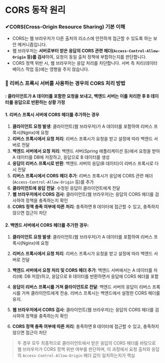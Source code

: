 # CORS 동작 원리

### ✔CORS(Cross-Origin Resource Sharing) 기본 이해

- CORS는 웹 브라우저가 다른 출처의 리소스에 안전하게 접근할 수 있도록 하는 보안 메커니즘입니다.
- 웹 브라우저는 **서버로부터 받은 응답의 CORS 관련 헤더(`Access-Control-Allow-Origin` 등)를 검사**하여, 요청이 동일 출처 정책에 부합하는지를 판단합니다.
- CORS 정책 위반 시, 웹 브라우저는 응답 처리를 차단합니다. 서버 측 처리(데이터베이스 작업 등)에는 영향을 주지 않습니다.

### 📃 리버스 프록시 서버를 사용하는 경우의 CORS 처리 방법

#### **: 클라이언트가 A 데이터를 포함한 요청을 보내고, 백엔드 서버는 이를 처리한 후 B 데이터를 응답으로 반환하는 상황 가정**

#### 1. 리버스 프록시 서버에 CORS 헤더를 추가하는 경우

1. **클라이언트 요청 발생**: 클라이언트(웹 브라우저)가 A 데이터를 포함하여 리버스 프록시(Nginx)에 요청
2. **리버스 프록시에서 요청 처리**: 리버스 프록시가 요청을 받고 설정에 따라 백엔드 서버로 전달
3. **백엔드 서버에서 요청 처리**: 백엔드 서버(Spring 애플리케이션 등)에서 요청을 받아 A 데이터를 DB에 저장하고, 응답으로 B 데이터를 생성
4. **응답이 리버스 프록시로 반환**: 백엔드 서버의 응답(B 데이터)이 리버스 프록시로 다시 전달
5. **리버스 프록시에서 CORS 헤더 추가**: 리버스 프록시가 응답에 CORS 관련 헤더(`Access-Control-Allow-Origin` 등)를 추가
6. **클라이언트에 응답 전달**: 수정된 응답이 클라이언트에게 전달
7. **웹 브라우저에서 CORS 검사**: 클라이언트(웹 브라우저)는 응답의 CORS 헤더를 검사하여 정책을 충족하는지 확인
8. **CORS 정책 충족 여부에 따른 처리**: 충족하면 B 데이터에 접근할 수 있고, 충족하지 않으면 접근이 차단

#### 2. 백엔드 서버에서 CORS 헤더를 추가한 경우:

1. **클라이언트 요청 발생**: 클라이언트(웹 브라우저)가 A 데이터를 포함하여 리버스 프록시(Nginx)에 요청

2. **리버스 프록시에서 요청 처리**: 리버스 프록시가 요청을 받고 설정에 따라 백엔드 서버로 전달

3. **백엔드 서버에서 요청 처리 및 CORS 헤더 추가**: 백엔드 서버에서는 A 데이터를 처리(예: DB 저장)하고, 응답으로 B 데이터를 반환하면서 응답에 CORS 헤더를 포함

4. **응답이 리버스 프록시를 거쳐 클라이언트로 전달**: 백엔드 서버의 응답이 리버스 프록시를 거쳐 클라이언트에게 전송. 리버스 프록시는 백엔드에서 설정한 CORS 헤더를 유지.

5. **웹 브라우저에서 CORS 검사**: 클라이언트(웹 브라우저)는 응답의 CORS 헤더를 검사하여 정책을 충족하는지 확인

6. **CORS 정책 충족 여부에 따른 처리**: 충족하면 B 데이터에 접근할 수 있고, 충족하지 않으면 접근이 차단

> 두 경우 모두 최종적으로 클라이언트에서 받은 응답의 CORS 헤더를 바탕으로 웹 브라우저가 CORS 정책 위반 여부를 판단하며, 이 과정에서 요청 출처와 응답의 `Access-Control-Allow-Origin` 헤더 값이 일치하는지가 핵심